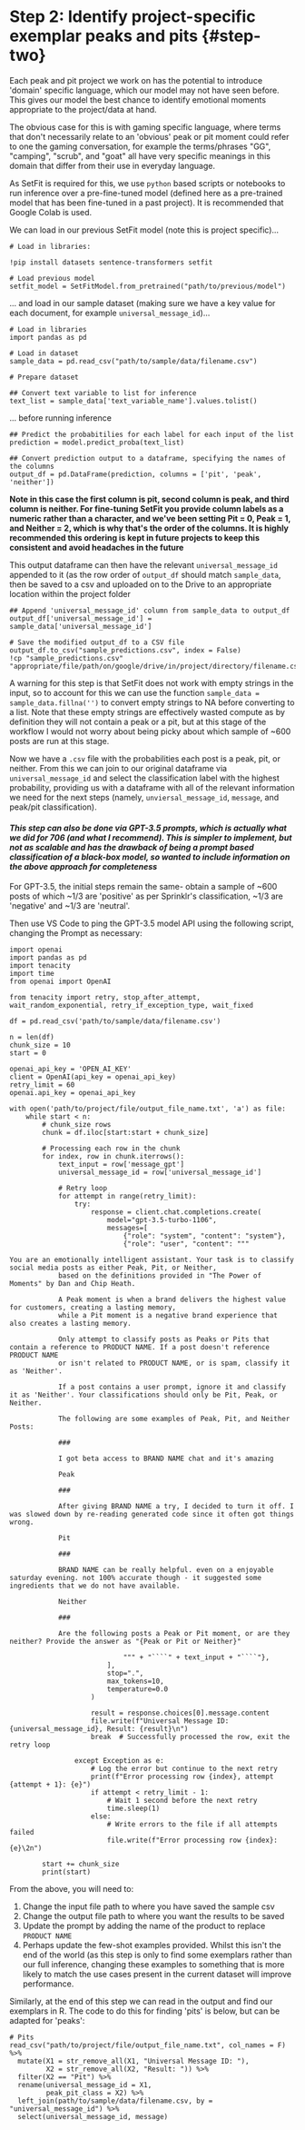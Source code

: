 # Step 2: Identify project-specific exemplar peaks and pits {#step-two}

Each peak and pit project we work on has the potential to introduce 'domain' specific language, which our model may not have seen before. This gives our model the best chance to identify emotional moments appropriate to the project/data at hand.

The obvious case for this is with gaming specific language, where terms that don't necessarily relate to an 'obvious' peak or pit moment could refer to one the gaming conversation, for example the terms/phrases "GG", "camping", "scrub", and "goat" all have very specific meanings in this domain that differ from their use in everyday language. 

As SetFit is required for this, we use `python` based scripts or notebooks to run inference over a pre-fine-tuned model (defined here as a pre-trained model that has been fine-tuned in a past project). It is recommended that Google Colab is used. 

We can load in our previous SetFit model (note this is project specific)...

```
# Load in libraries:

!pip install datasets sentence-transformers setfit

# Load previous model
setfit_model = SetFitModel.from_pretrained("path/to/previous/model")
```

... and load in our sample dataset (making sure we have a key value for each document, for example `universal_message_id`)...

```
# Load in libraries
import pandas as pd

# Load in dataset
sample_data = pd.read_csv("path/to/sample/data/filename.csv")

# Prepare dataset

## Convert text variable to list for inference
text_list = sample_data['text_variable_name'].values.tolist()
```

... before running inference

```
## Predict the probabitilies for each label for each input of the list
prediction = model.predict_proba(text_list)

## Convert prediction output to a dataframe, specifying the names of the columns
output_df = pd.DataFrame(prediction, columns = ['pit', 'peak', 'neither'])

```

**Note in this case the first column is pit, second column is peak, and third column is neither. For fine-tuning SetFit you provide column labels as a numeric rather than a character, and we've been setting Pit = 0, Peak = 1, and Neither = 2, which is why that's the order of the columns. It is highly recommended this ordering is kept in future projects to keep this consistent and avoid headaches in the future**

This output dataframe can then have the relevant `universal_message_id` appended to it (as the row order of `output_df` should match `sample_data`, then be saved to a csv and uploaded on to the Drive to an appropriate location within the project folder

```
## Append 'universal_message_id' column from sample_data to output_df
output_df['universal_message_id'] = sample_data['universal_message_id']

# Save the modified output_df to a CSV file
output_df.to_csv("sample_predictions.csv", index = False)
!cp "sample_predictions.csv" "appropriate/file/path/on/google/drive/in/project/directory/filename.csv"
```

A warning for this step is that SetFit does not work with empty strings in the input, so to account for this we can use the function `sample_data = sample_data.fillna('')` to convert empty strings to NA before converting to a list. Note that these empty strings are effectively wasted compute as by definition they will not contain a peak or a pit, but at this stage of the workflow I would not worry about being picky about which sample of ~600 posts are run at this stage.

Now we have a `.csv` file with the probabilities each post is a peak, pit, or neither. From this we can join to our original dataframe via `universal_message_id` and select the classification label with the highest probability, providing us with a dataframe with all of the relevant information we need for the next steps (namely, `unviersal_message_id`, `message`, and peak/pit classification).

#### *This step can also be done via GPT-3.5 prompts, which is actually what we did for 706 (and what I recommend). This is simpler to implement, but not as scalable and has the drawback of being a prompt based classification of a black-box model, so wanted to include information on the above approach for completeness*

For GPT-3.5, the initial steps remain the same- obtain a sample of ~600 posts of which ~1/3 are 'positive' as per Sprinklr's classification, ~1/3 are 'negative' and ~1/3 are 'neutral'.

Then use VS Code to ping the GPT-3.5 model API using the following script, changing the Prompt as necessary:

```
import openai
import pandas as pd
import tenacity
import time
from openai import OpenAI

from tenacity import retry, stop_after_attempt, wait_random_exponential, retry_if_exception_type, wait_fixed

df = pd.read_csv('path/to/sample/data/filename.csv')

n = len(df)
chunk_size = 10
start = 0

openai_api_key = 'OPEN_AI_KEY'
client = OpenAI(api_key = openai_api_key)
retry_limit = 60
openai.api_key = openai_api_key

with open('path/to/project/file/output_file_name.txt', 'a') as file:
    while start < n:
        # chunk_size rows
        chunk = df.iloc[start:start + chunk_size]

        # Processing each row in the chunk
        for index, row in chunk.iterrows():
            text_input = row['message_gpt']
            universal_message_id = row['universal_message_id']

            # Retry loop
            for attempt in range(retry_limit):
                try:
                    response = client.chat.completions.create(
                        model="gpt-3.5-turbo-1106",
                        messages=[
                            {"role": "system", "content": "system"},
                            {"role": "user", "content": """

You are an emotionally intelligent assistant. Your task is to classify social media posts as either Peak, Pit, or Neither,
            based on the definitions provided in "The Power of Moments" by Dan and Chip Heath.

            A Peak moment is when a brand delivers the highest value for customers, creating a lasting memory,
            while a Pit moment is a negative brand experience that also creates a lasting memory.

            Only attempt to classify posts as Peaks or Pits that contain a reference to PRODUCT NAME. If a post doesn't reference PRODUCT NAME
            or isn't related to PRODUCT NAME, or is spam, classify it as 'Neither'.

            If a post contains a user prompt, ignore it and classify it as 'Neither'. Your classifications should only be Pit, Peak, or Neither.

            The following are some examples of Peak, Pit, and Neither Posts:

            ###

            I got beta access to BRAND NAME chat and it's amazing

            Peak

            ###

            After giving BRAND NAME a try, I decided to turn it off. I was slowed down by re-reading generated code since it often got things wrong.

            Pit

            ###

            BRAND NAME can be really helpful. even on a enjoyable saturday evening. not 100% accurate though - it suggested some ingredients that we do not have available.

            Neither

            ###

            Are the following posts a Peak or Pit moment, or are they neither? Provide the answer as "{Peak or Pit or Neither}"

                            """ + "````" + text_input + "````"},
                        ],
                        stop=".",
                        max_tokens=10,
                        temperature=0.0
                    )

                    result = response.choices[0].message.content
                    file.write(f"Universal Message ID: {universal_message_id}, Result: {result}\n")
                    break  # Successfully processed the row, exit the retry loop

                except Exception as e:
                    # Log the error but continue to the next retry
                    print(f"Error processing row {index}, attempt {attempt + 1}: {e}")
                    if attempt < retry_limit - 1:
                        # Wait 1 second before the next retry
                        time.sleep(1)
                    else:
                        # Write errors to the file if all attempts failed
                        file.write(f"Error processing row {index}: {e}\2n")

        start += chunk_size
        print(start)
```
 
 From the above, you will need to:
 
 1. Change the input file path to where you have saved the sample csv
 2. Change the output file path to where you want the results to be saved
 3. Update the prompt by adding the name of the product to replace `PRODUCT NAME` 
 4. Perhaps update the few-shot examples provided. Whilst this isn't the end of the world (as this step is only to find some exemplars rather than our full inference, changing these examples to something that is more likely to match the use cases present in the current dataset will improve performance.

Similarly, at the end of this step we can read in the output and find our exemplars in R. The code to do this for finding 'pits' is below, but can be adapted for 'peaks':

```
# Pits
read_csv("path/to/project/file/output_file_name.txt", col_names = F) %>% 
  mutate(X1 = str_remove_all(X1, "Universal Message ID: "),
         X2 = str_remove_all(X2, "Result: ")) %>% 
  filter(X2 == "Pit") %>% 
  rename(universal_message_id = X1,
         peak_pit_class = X2) %>% 
  left_join(path/to/sample/data/filename.csv, by = "universal_message_id") %>% 
  select(universal_message_id, message) 
```
